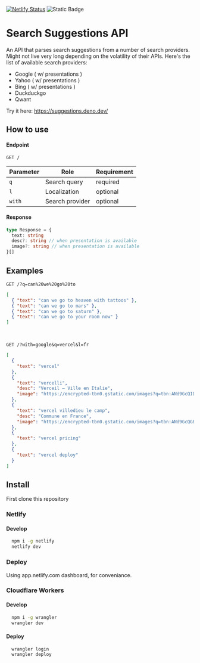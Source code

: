 [![Netlify Status](https://api.netlify.com/api/v1/badges/2476474f-17f1-4c71-844f-2a1a3fc75496/deploy-status)](https://app.netlify.com/sites/searchsuggestions/deploys)
![Static Badge](https://img.shields.io/badge/Cloudflare_Workers-should_work-yellow)

# Search Suggestions API

An API that parses search suggestions from a number of search providers. Might not live very long depending on the volatility of their APIs. Here's the list of available search providers:

-   Google ( w/ presentations )
-   Yahoo ( w/ presentations )
-   Bing ( w/ presentations )
-   Duckduckgo
-   Qwant

Try it here: https://suggestions.deno.dev/

## How to use

#### Endpoint
```HTTP
GET /
```

| Parameter | Role            | Requirement |
|-----------|-----------------|-------------|
| `q`       | Search query    | required    |
| `l`       | Localization    | optional    |
| `with`    | Search provider | optional    |

#### Response
```ts
type Response = {
  text: string
  desc?: string // when presentation is available
  image?: string // when presentation is available
}[]
```

## Examples

```HTTP
GET /?q=can%20we%20go%20to
```

```json
[
  { "text": "can we go to heaven with tattoos" },
  { "text": "can we go to mars" },
  { "text": "can we go to saturn" },
  { "text": "can we go to your room now" }
]
```

<br />

```HTTP
GET /?with=google&q=vercel&l=fr
```

```json
[
  {
    "text": "vercel"
  },
  {
    "text": "vercelli",
    "desc": "Verceil — Ville en Italie",
    "image": "https://encrypted-tbn0.gstatic.com/images?q=tbn:ANd9GcQID9TX_tSffwg1RLvecGtuPHMZWbbEOSx0d6_poXT6bqChYkEazWYz6G1ilQ&s=10"
  },
  {
    "text": "vercel villedieu le camp",
    "desc": "Commune en France",
    "image": "https://encrypted-tbn0.gstatic.com/images?q=tbn:ANd9GcQGB1DiSdJxQgJfHphVKCfENgDCeGWobdbBpErowNFfDEExoFTuRmmPfEVJuQ&s=10"
  },
  {
    "text": "vercel pricing"
  },
  {
    "text": "vercel deploy"
  }
]
```

## Install

First clone this repository

### Netlify

#### Develop
```bash
  npm i -g netlify
  netlify dev
```
### Deploy
Using app.netlify.com dashboard, for conveniance.

### Cloudflare Workers

#### Develop
```bash
  npm i -g wrangler
  wrangler dev
```

#### Deploy
```bash
  wrangler login
  wrangler deploy
```
